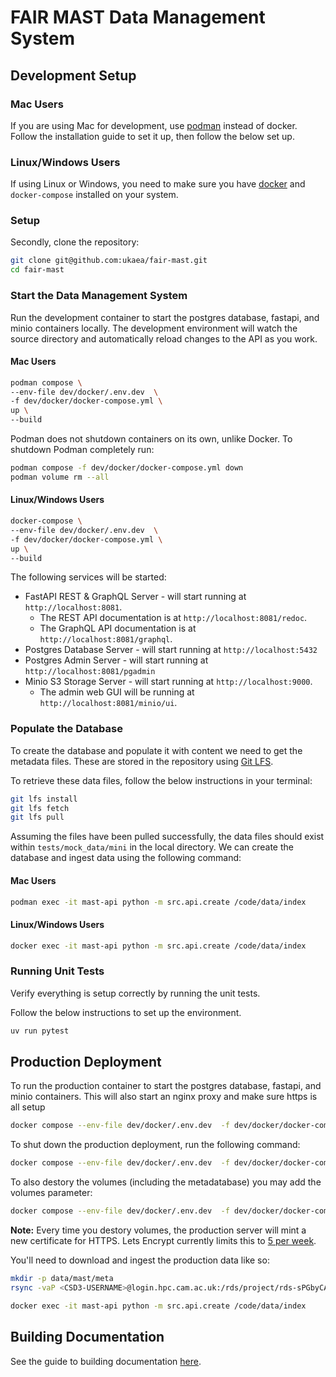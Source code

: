 # FAIR MAST Data Management System

## Development Setup

### Mac Users

If you are using Mac for development, use [podman](https://podman.io/docs/installation) instead of docker. Follow the installation guide to set it up, then follow the below set up.

### Linux/Windows Users

If using Linux or Windows, you need to make sure you have [docker](https://www.docker.com/get-started/) and `docker-compose` installed on your system.

### Setup

Secondly, clone the repository:

```bash
git clone git@github.com:ukaea/fair-mast.git
cd fair-mast
```

### Start the Data Management System

Run the development container to start the postgres database, fastapi, and minio containers locally. The development environment will watch the source directory and automatically reload changes to the API as you work.

#### Mac Users

```bash
podman compose \
--env-file dev/docker/.env.dev  \
-f dev/docker/docker-compose.yml \
up \
--build
```

Podman does not shutdown containers on its own, unlike Docker. To shutdown Podman completely run:

```bash
podman compose -f dev/docker/docker-compose.yml down   
podman volume rm --all
```

#### Linux/Windows Users

```bash
docker-compose \
--env-file dev/docker/.env.dev  \
-f dev/docker/docker-compose.yml \
up \
--build
```

The following services will be started:

- FastAPI REST & GraphQL Server - will start running at `http://localhost:8081`.
  - The REST API documentation is at `http://localhost:8081/redoc`.
  - The GraphQL API documentation is at `http://localhost:8081/graphql`.
- Postgres Database Server - will start running at `http://localhost:5432`
- Postgres Admin Server - will start running at `http://localhost:8081/pgadmin`
- Minio S3 Storage Server - will start running at `http://localhost:9000`.
  - The admin web GUI will be running at `http://localhost:8081/minio/ui`.

### Populate the Database

To create the database and populate it with content we need to get the metadata files. These are stored in the repository using [Git LFS](https://git-lfs.com).

To retrieve these data files, follow the below instructions in your terminal:

```bash
git lfs install
git lfs fetch
git lfs pull
```

Assuming the files have been pulled successfully, the data files should exist within `tests/mock_data/mini` in the local directory. We can
create the database and ingest data using the following command:

#### Mac Users

```bash
podman exec -it mast-api python -m src.api.create /code/data/index
```

#### Linux/Windows Users

```bash
docker exec -it mast-api python -m src.api.create /code/data/index
```

### Running Unit Tests

Verify everything is setup correctly by running the unit tests.

Follow the below instructions to set up the environment.

```bash
uv run pytest
```
## Production Deployment

To run the production container to start the postgres database, fastapi, and minio containers. This will also start an nginx proxy and make sure https is all setup

```bash
docker compose --env-file dev/docker/.env.dev  -f dev/docker/docker-compose.yml -f dev/docker/docker-compose-prod.yml up --build --force-recreate --remove-orphans -d
```

To shut down the production deployment, run the following command:

```bash
docker compose --env-file dev/docker/.env.dev  -f dev/docker/docker-compose.yml -f dev/docker/docker-compose-prod.yml down
```

To also destory the volumes (including the metadatabase) you may add the volumes parameter:

```bash
docker compose --env-file dev/docker/.env.dev  -f dev/docker/docker-compose.yml -f dev/docker/docker-compose-prod.yml down --volumes
```

**Note:** Every time you destory volumes, the production server will mint a new certificate for HTTPS. Lets Encrypt currently limits this to [5 per week](https://letsencrypt.org/docs/duplicate-certificate-limit/).

You'll need to download and ingest the production data like so:

```bash
mkdir -p data/mast/meta
rsync -vaP <CSD3-USERNAME>@login.hpc.cam.ac.uk:/rds/project/rds-sPGbyCAPsJI/archive/metadata data/
```

```bash
docker exec -it mast-api python -m src.api.create /code/data/index
```

## Building Documentation

See the guide to building documentation [here](./docs/README.md).
